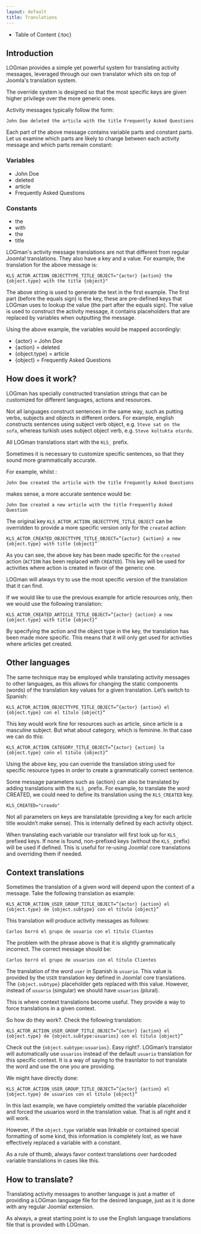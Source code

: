 ```yaml
---
layout: default
title: Translations
---
```


* Table of Content
{:toc}

## Introduction

LOGman provides a simple yet powerful system for translating activity messages, leveraged through our own translator which sits on top of Joomla's translation system.

The override system is designed so that the most specific keys are given higher privilege over the more generic ones.

Activity messages typically follow the form:

	John Doe deleted the article with the title Frequently Asked Questions

Each part of the above message contains variable parts and constant parts. Let us examine which parts are likely to change between each activity message and which parts remain constant:

### Variables

* John Doe
* deleted
* article
* Frequently Asked Questions

### Constants

* the
* with
* the
* title

LOGman's activity message translations are not that different from regular Joomla! translations. They also have a key and a value. For example, the translation for the above message is:

	KLS_ACTOR_ACTION_OBJECTTYPE_TITLE_OBJECT="{actor} {action} the {object.type} with the title {object}"

The above string is used to generate the text in the first example. The first part (before the equals sign) is the key, these are pre-defined keys that LOGman uses to lookup the value (the part after the equals sign). The value is used to construct the activity message, it contains placeholders that are replaced by variables when outputting the message.

Using the above example, the variables would be mapped accordingly:

* {actor} = John Doe
* {action} = deleted
* {object.type} = article
* {object} = Frequently Asked Questions

## How does it work?

LOGman has specially constructed translation strings that can be customized for different languages, actions and resources.

Not all languages construct sentences in the same way, such as putting verbs, subjects and objects in different orders. For example, english constructs sentences using subject verb object, e.g. `Steve sat on the sofa`, whereas turkish uses subject object verb, e.g. `Steve koltukta oturdu`.

All LOGman translations start with the `KLS_` prefix.

Sometimes it is necessary to customize specific sentences, so that they sound more grammatically accurate.

For example, whilst :

	John Doe created the article with the title Frequently Asked Questions

makes sense, a more accurate sentence would be:

	John Doe created a new article with the title Frequently Asked Question

The original key `KLS_ACTOR_ACTION_OBJECTTYPE_TITLE_OBJECT` can be overridden to provide a more specific version only for the `created` action:

	KLS_ACTOR_CREATED_OBJECTTYPE_TITLE_OBJECT=”{actor} {action} a new {object.type} with title {object}”

As you can see, the above key has been made specific for the `created` action (`ACTION` has been replaced with `CREATED`). This key will be used for activities where action is created in favor of the generic one.

LOGman will always try to use the most specific version of the translation that it can find.

If we would like to use the previous example for article resources only, then we would use the following translation:

	KLS_ACTOR_CREATED_ARTICLE_TITLE_OBJECT=”{actor} {action} a new {object.type} with title {object}”
	
By specifying the action and the object type in the key, the translation has been made more specific. This means that it will only get used for activities where articles get created.

## Other languages

The same technique may be employed while translating activity messages to other languages, as this allows for changing the static components (words) of the translation key values for a given translation. Let’s switch to Spanish:

	KLS_ACTOR_ACTION_OBJECTTYPE_TITLE_OBJECT=”{actor} {action} el {object.type} con el título {object}“

This key would work fine for resources such as article, since article is a masculine subject. But what about category, which is feminine. In that case we can do this:

	KLS_ACTOR_ACTION_CATEGORY_TITLE_OBJECT=”{actor} {action} la {object.type} conn el título {object}“

Using the above key, you can override the translation string used for specific resource types in order to create a grammatically correct sentence.

Some message parameters such as {action} can also be translated by adding translations with the `KLS_` prefix. For example, to translate the word CREATED, we could need to define its translation using the `KLS_CREATED` key.

	KLS_CREATED="creado"

Not all parameters on keys are translatable (providing a key for each article title wouldn’t make sense). This is internally defined by each activity object.

When translating each variable our translator will first look up for `KLS_` prefixed keys. If none is found, non-prefixed keys (without the `KLS_` prefix) will be used if defined. This is useful for re-using Joomla! core translations and overriding them if needed.

## Context translations

Sometimes the translation of a given word will depend upon the context of a message. Take the following translation as example:

	KLS_ACTOR_ACTION_USER_GROUP_TITLE_OBJECT=”{actor} {action} el {object.type} de {object.subtype} con el título {object}”

This translation will produce activity messages as follows:

	Carlos borró el grupo de usuario con el título Clientes

The problem with the phrase above is that it is slightly grammatically incorrect. The correct message should be:

	Carlos borró el grupo de usuarios con el título Clientes

The translation of the word `user` in Spanish is `usuario`. This value is provided by the `USER` translation key defined in Joomla! core translations. The `{object.subtype}` placeholder gets replaced with this value. However, instead of `usuario` (singular) we should have `usuarios` (plural).

This is where context translations become useful. They provide a way to force translations in a given context.

So how do they work?. Check the following translation:

	KLS_ACTOR_ACTION_USER_GROUP_TITLE_OBJECT=”{actor} {action} el {object.type} de {object.subtype:usuarios} con el título {object}”

Check out the `{object.subtype:usuarios}`. Easy right?. LOGman’s translator will automatically use `usuarios` instead of the default `usuario` translation for this specific context. It is a way of saying to the trasnlator to not translate the word and use the one you are providing.

We might have directly done:

    KLS_ACTOR_ACTION_USER_GROUP_TITLE_OBJECT=”{actor} {action} el {object.type} de usuarios con el título {object}”

In this last example, we have completely omitted the variable placeholder and forced the usuarios word in the translation value. That is all right and it will work.

However, if the `object.type` variable was linkable or contained special formatting of some kind, this information is completely lost, as we have effectively replaced a variable with a constant.

As a rule of thumb, always favor context translations over hardcoded variable translations in cases like this.

## How to translate?

Translating activity messages to another language is just a matter of providing a LOGman language file for the desired language, just as it is done with any regular Joomla! extension.

As always, a great starting point is to use the English language translations file that is provided with LOGman.
